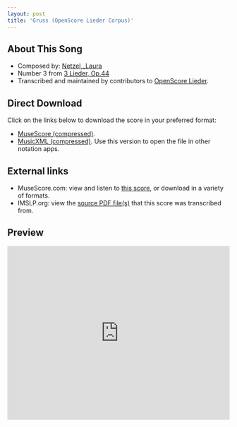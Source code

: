 ```yaml
---
layout: post
title: 'Gruss (OpenScore Lieder Corpus)'
---
```


## About This Song

- Composed by: [Netzel,_Laura](https://fourscoreandmore.org/openscore/lieder/Netzel,_Laura)
- Number 3 from [3 Lieder, Op.44](https://fourscoreandmore.org/openscore/lieder/Netzel,_Laura/3_Lieder,_Op.44)
- Transcribed and maintained by contributors to [OpenScore Lieder].

[OpenScore Lieder]: https://musescore.com/openscore-lieder-corpus

## Direct Download

Click on the links below to download the score in your preferred format:
- [MuseScore (compressed)](https://github.com/openscore/lieder/blob/main/scores/Netzel,_Laura/3_Lieder,_Op.44/3_Gruss/lc6660097.mscz?raw=true).
- [MusicXML (compressed)](https://github.com/openscore/lieder/blob/main/scores/Netzel,_Laura/3_Lieder,_Op.44/3_Gruss/lc6660097.mxl?raw=true). Use this version to open the file in other notation apps.

## External links

- MuseScore.com: view and listen to [this score][MuseScore], or download in a variety of formats.
- IMSLP.org: view the [source PDF file(s)][IMSLP] that this score was transcribed from.

[MuseScore]: https://musescore.com/score/6660097
[IMSLP]: https://imslp.org/wiki/Special:ReverseLookup/434411

## Preview

<iframe width="100%" height="394" src="https://musescore.com/openscore-lieder-corpus/scores/6660097/embed" frameborder="0" allowfullscreen allow="autoplay; fullscreen"></iframe>
